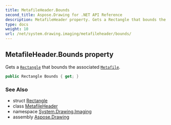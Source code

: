 ```yaml
---
title: MetafileHeader.Bounds
second_title: Aspose.Drawing for .NET API Reference
description: MetafileHeader property. Gets a Rectangle that bounds the associated Metafile
type: docs
weight: 10
url: /net/system.drawing.imaging/metafileheader/bounds/
---
```

## MetafileHeader.Bounds property

Gets a [`Rectangle`](../../../system.drawing/rectangle/) that bounds the associated [`Metafile`](../../metafile/).

```csharp
public Rectangle Bounds { get; }
```

### See Also

* struct [Rectangle](../../../system.drawing/rectangle/)
* class [MetafileHeader](../)
* namespace [System.Drawing.Imaging](../../metafileheader/)
* assembly [Aspose.Drawing](../../../)


